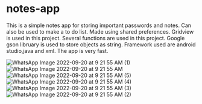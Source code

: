 # notes-app

This is a simple notes app for storing important passwords and notes.
Can also be used to make a to do list.
Made using shared preferences.
Gridview is used in this project.
Several functions are used in this project.
Google gson libruary is used to store objects as string.
Framework used are android studio,java and xml.
The app is very fast.

![WhatsApp Image 2022-09-20 at 9 21 55 AM (1)](https://user-images.githubusercontent.com/85425684/191163955-cc126b42-99f0-4348-951f-41c1eb974032.jpeg)
![WhatsApp Image 2022-09-20 at 9 21 55 AM](https://user-images.githubusercontent.com/85425684/191163960-cb6b6369-12cf-4382-870a-a88a866afe17.jpeg)
![WhatsApp Image 2022-09-20 at 9 21 55 AM (5)](https://user-images.githubusercontent.com/85425684/191163962-2f107ea2-6823-4eef-9038-79db9ae5c610.jpeg)
![WhatsApp Image 2022-09-20 at 9 21 55 AM (4)](https://user-images.githubusercontent.com/85425684/191163966-b7f7bdf6-3c00-4786-917d-a0cad6193dd5.jpeg)
![WhatsApp Image 2022-09-20 at 9 21 55 AM (3)](https://user-images.githubusercontent.com/85425684/191163969-677c028e-bfaa-4225-897c-5e0edef82a19.jpeg)
![WhatsApp Image 2022-09-20 at 9 21 55 AM (2)](https://user-images.githubusercontent.com/85425684/191163970-2b306e3b-da50-4521-9a85-7692d900b3c9.jpeg)
